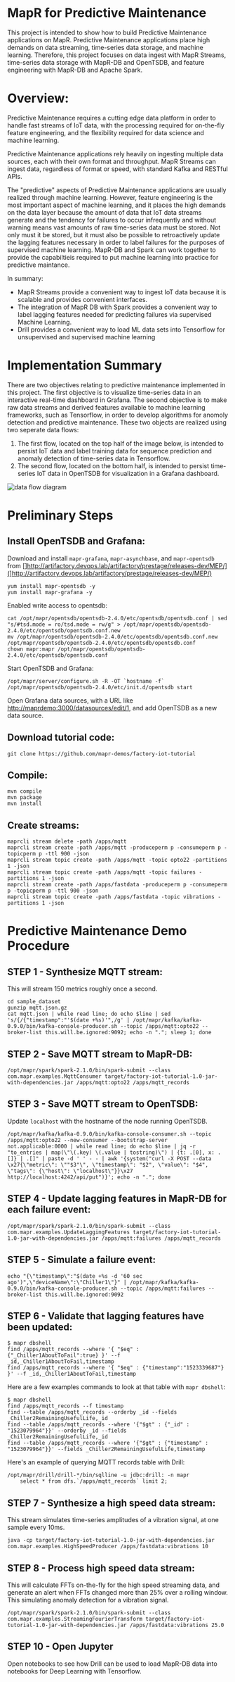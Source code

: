 
# MapR for Predictive Maintenance

This project is intended to show how to build Predictive Maintenance applications on MapR. Predictive Maintenance applications place high demands on data streaming, time-series data storage, and machine learning. Therefore, this project focuses on data ingest with MapR Streams, time-series data storage with MapR-DB and OpenTSDB, and feature engineering with MapR-DB and Apache Spark.

# Overview:

Predictive Maintenance requires a cutting edge data platform in order to handle fast streams of  IoT data, with the processing required for on-the-fly feature engineering, and the flexibility required for data science and machine learning.

Predictive Maintenance applications rely heavily on ingesting multiple data sources, each with their own format and throughput. MapR Streams can ingest data, regardless of format or speed,  with standard Kafka and RESTful APIs.

The "predictive" aspects of Predictive Maintenance applications are usually realized through machine learning. However, feature engineering is the most important aspect of machine learning, and it places the high demands on the data layer because the amount of data that IoT data streams generate and the tendency for failures to occur infrequently and without warning means vast amounts of raw time-series data must be stored. Not only must it be stored, but it must also be possible to retroactively update the lagging features necessary in order to label failures for the purposes of supervised machine learning. MapR-DB and Spark can work together to provide the capabiltieis required to put machine learning into practice for predictive maintance.

In summary:

* MapR Streams provide a convenient way to ingest IoT data because it is scalable and provides convenient interfaces.
* The integration of MapR DB with Spark provides a convenient way to label lagging features needed for predicting failures via supervised Machine Learning.
* Drill provides a convenient way to load ML data sets into Tensorflow for unsupervised and supervised machine learning

# Implementation Summary

There are two objectives relating to predictive maintenance implemented in this project. The first objective is to visualize time-series data in an interactive real-time dashboard in Grafana. The second objective is to make raw data streams and derived features available to machine learning frameworks, such as Tensorflow, in order to develop algorithms for anomoly detection and predictive maintenance. These two objects are realized using two seperate data flows:

1. The first flow, located on the top half of the image below, is intended to persist IoT data and label training data for sequence prediction and anomaly detection of time-series data in Tensorflow. 
2. The second flow, located on the bottom half, is intended to persist time-series IoT data in OpenTSDB for visualization in a Grafana dashboard. 

![data flow diagram](/images/dataflow.png?raw=true "Data Flow")

# Preliminary Steps

## Install OpenTSDB and Grafana:

Download and install `mapr-grafana`, `mapr-asynchbase`, and `mapr-opentsdb` from []http://artifactory.devops.lab/artifactory/prestage/releases-dev/MEP/](]http://artifactory.devops.lab/artifactory/prestage/releases-dev/MEP/)

```
yum install mapr-opentsdb -y
yum install mapr-grafana -y
```

Enabled write access to opentsdb:

```
cat /opt/mapr/opentsdb/opentsdb-2.4.0/etc/opentsdb/opentsdb.conf | sed "s/#tsd.mode = ro/tsd.mode = rw/g" > /opt/mapr/opentsdb/opentsdb-2.4.0/etc/opentsdb/opentsdb.conf.new
mv /opt/mapr/opentsdb/opentsdb-2.4.0/etc/opentsdb/opentsdb.conf.new /opt/mapr/opentsdb/opentsdb-2.4.0/etc/opentsdb/opentsdb.conf
chown mapr:mapr /opt/mapr/opentsdb/opentsdb-2.4.0/etc/opentsdb/opentsdb.conf
```

Start OpenTSDB and Grafana:

```
/opt/mapr/server/configure.sh -R -OT `hostname -f`
/opt/mapr/opentsdb/opentsdb-2.4.0/etc/init.d/opentsdb start
```

Open Grafana data sources, with a URL like [http://maprdemo:3000/datasources/edit/1](http://maprdemo:3000/datasources/edit/1), and add OpenTSDB as a new data source.

## Download tutorial code:

`git clone https://github.com/mapr-demos/factory-iot-tutorial`

## Compile:

```
mvn compile
mvn package
mvn install
```

## Create streams:

```
maprcli stream delete -path /apps/mqtt 
maprcli stream create -path /apps/mqtt -produceperm p -consumeperm p -topicperm p -ttl 900 -json
maprcli stream topic create -path /apps/mqtt -topic opto22 -partitions 1 -json
maprcli stream topic create -path /apps/mqtt -topic failures -partitions 1 -json
maprcli stream create -path /apps/fastdata -produceperm p -consumeperm p -topicperm p -ttl 900 -json
maprcli stream topic create -path /apps/fastdata -topic vibrations -partitions 1 -json
```

# Predictive Maintenance Demo Procedure

## STEP 1 - Synthesize MQTT stream:

This will stream 150 metrics roughly once a second.

```
cd sample_dataset
gunzip mqtt.json.gz
cat mqtt.json | while read line; do echo $line | sed 's/{/{"timestamp":"'$(date +%s)'",/g' | /opt/mapr/kafka/kafka-0.9.0/bin/kafka-console-producer.sh --topic /apps/mqtt:opto22 --broker-list this.will.be.ignored:9092; echo -n "."; sleep 1; done
```

## STEP 2 - Save MQTT stream to MapR-DB:

```
/opt/mapr/spark/spark-2.1.0/bin/spark-submit --class com.mapr.examples.MqttConsumer target/factory-iot-tutorial-1.0-jar-with-dependencies.jar /apps/mqtt:opto22 /apps/mqtt_records
```

## STEP 3 - Save MQTT stream to OpenTSDB:
Update `localhost` with the hostname of the node running OpenTSDB.

```
/opt/mapr/kafka/kafka-0.9.0/bin/kafka-console-consumer.sh --topic /apps/mqtt:opto22 --new-consumer --bootstrap-server not.applicable:0000 | while read line; do echo $line | jq -r "to_entries | map(\"\(.key) \(.value | tostring)\") | {t: .[0], x: .[]} | .[]" | paste -d ' ' - - | awk '{system("curl -X POST --data \x27{\"metric\": \""$3"\", \"timestamp\": "$2", \"value\": "$4", \"tags\": {\"host\": \"localhost\"}}\x27 http://localhost:4242/api/put")}'; echo -n "."; done
```

## STEP 4 - Update lagging features in MapR-DB for each failure event:

```
/opt/mapr/spark/spark-2.1.0/bin/spark-submit --class com.mapr.examples.UpdateLaggingFeatures target/factory-iot-tutorial-1.0-jar-with-dependencies.jar /apps/mqtt:failures /apps/mqtt_records
```

## STEP 5 - Simulate a failure event:

```
echo "{\"timestamp\":"$(date +%s -d '60 sec ago')",\"deviceName\":\"Chiller1\"}" | /opt/mapr/kafka/kafka-0.9.0/bin/kafka-console-producer.sh --topic /apps/mqtt:failures --broker-list this.will.be.ignored:9092
```

## STEP 6 - Validate that lagging features have been updated:

```
$ mapr dbshell
find /apps/mqtt_records --where '{ "$eq" : {"_Chiller1AboutToFail":true} }' --f _id,_Chiller1AboutToFail,timestamp
find /apps/mqtt_records --where '{ "$eq" : {"timestamp":"1523339687"} }' --f _id,_Chiller1AboutToFail,timestamp
```

Here are a few examples commands to look at that table with `mapr dbshell`:

```
$ mapr dbshell
find /apps/mqtt_records --f timestamp
find --table /apps/mqtt_records --orderby _id --fields _Chiller2RemainingUsefulLife,_id
find --table /apps/mqtt_records --where '{"$gt" : {"_id" : "1523079964"}}' --orderby _id --fields _Chiller2RemainingUsefulLife,_id
find --table /apps/mqtt_records --where '{"$gt" : {"timestamp" : "1523079964"}}' --fields _Chiller2RemainingUsefulLife,timestamp
```

Here's an example of querying MQTT records table with Drill:

```
/opt/mapr/drill/drill-*/bin/sqlline -u jdbc:drill: -n mapr
    select * from dfs.`/apps/mqtt_records` limit 2;
```


## STEP 7 - Synthesize a high speed data stream:

This stream simulates time-series amplitudes of a vibration signal, at one sample every 10ms.
```
java -cp target/factory-iot-tutorial-1.0-jar-with-dependencies.jar com.mapr.examples.HighSpeedProducer /apps/fastdata:vibrations 10
```

## STEP 8 - Process high speed data stream:

This will calculate FFTs on-the-fly for the high speed streaming data, and generate an alert when FFTs changed more than 25% over a rolling window. This simulating anomaly detection for a vibration signal.

```
/opt/mapr/spark/spark-2.1.0/bin/spark-submit --class com.mapr.examples.StreamingFourierTransform target/factory-iot-tutorial-1.0-jar-with-dependencies.jar /apps/fastdata:vibrations 25.0
```

## STEP 10 - Open Jupyter
Open notebooks to see how Drill can be used to load MapR-DB data into notebooks for Deep Learning with Tensorflow.